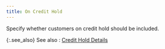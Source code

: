 ```yaml
---
title: On Credit Hold
---
```



Specify whether customers on credit hold should be included.


{:.see_also}
See also
: [Credit  Hold Details](JavaScript:RelatedTopics1.Click())<!--Metadata type="DesignerControl" startspan
<object CLASSID="clsid:ADB880A6-D8FF-11CF-9377-00AA003B7A11"
	ID=RelatedTopics1
	TYPE="application/x-oleobject">
</object>-->

<object classid="clsid:ADB880A6-D8FF-11CF-9377-00AA003B7A11" id="RelatedTopics1" type="application/x-oleobject"> 
 <param name="Command" value="Related Topics">
<param name="Window" value="second">
<param name="Item1" value="Credit Hold Details;{{site.mc_chm}}/misc/on_credit_hold_find_customers_dialog_more_choices_content.html">
</object><!--Metadata type="DesignerControl" endspan-->
